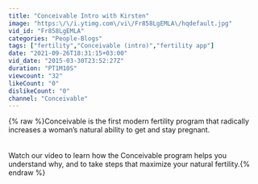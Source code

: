 ```yaml
---
title: "Conceivable Intro with Kirsten"
image: "https:\/\/i.ytimg.com\/vi\/Fr858LgEMLA\/hqdefault.jpg"
vid_id: "Fr858LgEMLA"
categories: "People-Blogs"
tags: ["fertility","Conceivable (intro)","fertility app"]
date: "2021-09-26T18:31:15+03:00"
vid_date: "2015-03-30T23:52:27Z"
duration: "PT1M10S"
viewcount: "32"
likeCount: "0"
dislikeCount: "0"
channel: "Conceivable"
---
```

{% raw %}Conceivable is the first modern fertility program that radically increases a woman’s natural ability to get and stay pregnant.<br /><br /><br />Watch our video to learn how the Conceivable program helps you understand why, and to take steps that maximize your natural fertility.{% endraw %}
